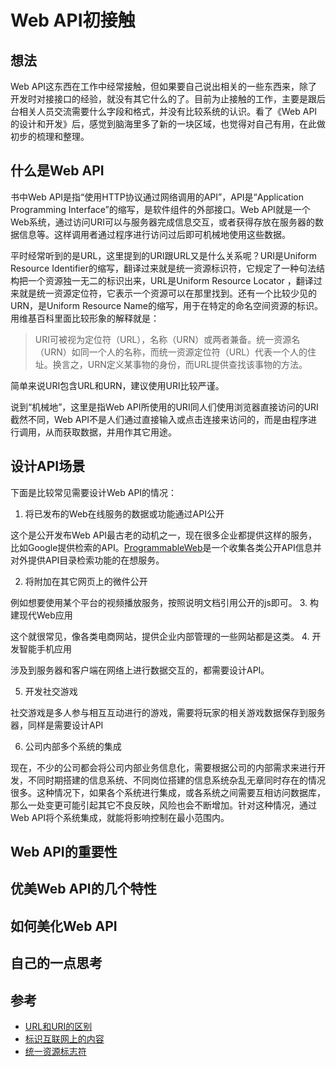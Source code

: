 # Web API初接触
## 想法
Web API这东西在工作中经常接触，但如果要自己说出相关的一些东西来，除了开发时对接接口的经验，就没有其它什么的了。目前为止接触的工作，主要是跟后台相关人员交流需要什么字段和格式，并没有比较系统的认识。看了《Web API的设计和开发》后，感觉到脑海里多了新的一块区域，也觉得对自己有用，在此做初步的梳理和整理。
## 什么是Web API
书中Web API是指“使用HTTP协议通过网络调用的API”，API是“Application Programming Interface”的缩写，是软件组件的外部接口。Web API就是一个Web系统，通过访问URI可以与服务器完成信息交互，或者获得存放在服务器的数据信息等。这样调用者通过程序进行访问过后即可机械地使用这些数据。

平时经常听到的是URL，这里提到的URI跟URL又是什么关系呢？URI是Uniform Resource Identifier的缩写，翻译过来就是统一资源标识符，它规定了一种句法结构把一个资源独一无二的标识出来，URL是Uniform Resource Locator
，翻译过来就是统一资源定位符，它表示一个资源可以在那里找到。还有一个比较少见的URN，是Uniform Resource Name的缩写，用于在特定的命名空间资源的标识。用维基百科里面比较形象的解释就是：
> URI可被视为定位符（URL），名称（URN）或两者兼备。统一资源名（URN）如同一个人的名称，而统一资源定位符（URL）代表一个人的住址。换言之，URN定义某事物的身份，而URL提供查找该事物的方法。

简单来说URI包含URL和URN，建议使用URI比较严谨。

说到“机械地”，这里是指Web API所使用的URI同人们使用浏览器直接访问的URI截然不同，Web API不是人们通过直接输入或点击连接来访问的，而是由程序进行调用，从而获取数据，并用作其它用途。
## 设计API场景
下面是比较常见需要设计Web API的情况：
1. 将已发布的Web在线服务的数据或功能通过API公开  

这个是公开发布Web API最古老的动机之一，现在很多企业都提供这样的服务，比如Google提供检索的API。[ProgrammableWeb](https://www.programmableweb.com/)是一个收集各类公开API信息并对外提供API目录检索功能的在想服务。

2. 将附加在其它网页上的微件公开

例如想要使用某个平台的视频播放服务，按照说明文档引用公开的js即可。
3. 构建现代Web应用

这个就很常见，像各类电商网站，提供企业内部管理的一些网站都是这类。
4. 开发智能手机应用

涉及到服务器和客户端在网络上进行数据交互的，都需要设计API。

5. 开发社交游戏

社交游戏是多人参与相互互动进行的游戏，需要将玩家的相关游戏数据保存到服务器，同样是需要设计API

6. 公司内部多个系统的集成

现在，不少的公司都会将公司内部业务信息化，需要根据公司的内部需求来进行开发，不同时期搭建的信息系统、不同岗位搭建的信息系统杂乱无章同时存在的情况很多。这种情况下，如果各个系统进行集成，或各系统之间需要互相访问数据库，那么一处变更可能引起其它不良反映，风险也会不断增加。针对这种情况，通过Web API将个系统集成，就能将影响控制在最小范围内。
## Web API的重要性

## 优美Web API的几个特性

## 如何美化Web API

## 自己的一点思考

## 参考
- [URL和URI的区别](http://www.cnblogs.com/hust-ghtao/p/4724885.html)
- [标识互联网上的内容](https://developer.mozilla.org/zh-CN/docs/Web/HTTP/Basics_of_HTTP/Identifying_resources_on_the_Web)
- [统一资源标志符](https://zh.wikipedia.org/wiki/%E7%BB%9F%E4%B8%80%E8%B5%84%E6%BA%90%E6%A0%87%E5%BF%97%E7%AC%A6)